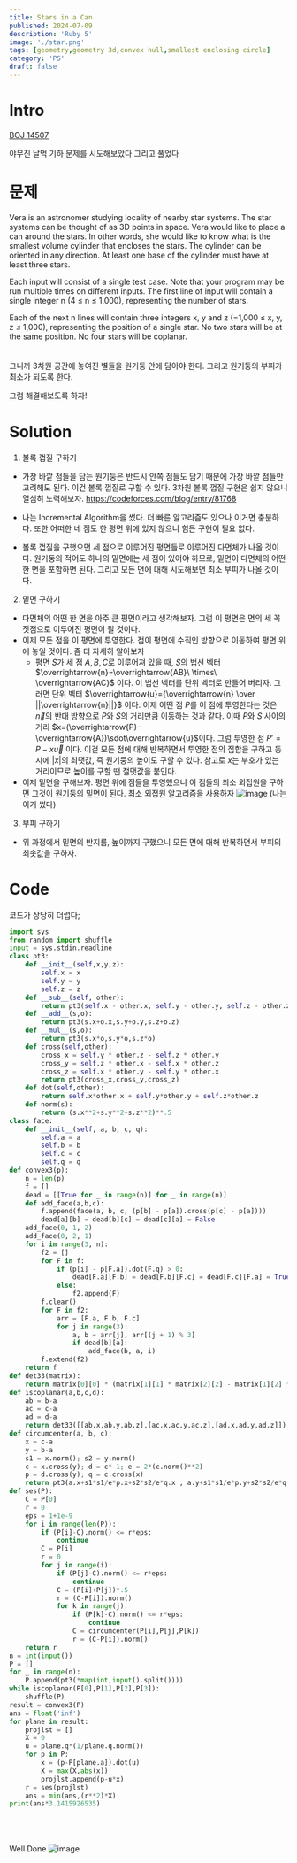 ```yaml
---
title: Stars in a Can
published: 2024-07-09
description: 'Ruby 5'
image: './star.png'
tags: [geometry,geometry 3d,convex hull,smallest enclosing circle]
category: 'PS'
draft: false 
---
```


# Intro
[BOJ 14507](https://www.acmicpc.net/problem/14507)

야무진 날먹 기하 문제를 시도해보았다
그리고 풀었다
# 문제

Vera is an astronomer studying locality of nearby star systems. The star systems can be thought of as 3D points in space. Vera would like to place a can around the stars. In other words, she would like to know what is the smallest volume cylinder that encloses the stars. The cylinder can be oriented in any direction. At least one base of the cylinder must have at least three stars.

Each input will consist of a single test case. Note that your program may be run multiple times on different inputs. The first line of input will contain a single integer n (4 ≤ n ≤ 1,000), representing the number of stars.

Each of the next n lines will contain three integers x, y and z (−1,000 ≤ x, y, z ≤ 1,000), representing the position of a single star. No two stars will be at the same position. No four stars will be coplanar.
<br><br><br>
그니까 3차원 공간에 놓여진 별들을 원기둥 안에 담아야 한다. 그리고 원기둥의 부피가 최소가 되도록 한다.

그럼 해결해보도록 하자!
# Solution
1. 볼록 껍질 구하기
+ 가장 바깥 점들을 담는 원기둥은 반드시 안쪽 점들도 담기 때문에 가장 바깥 점들만 고려해도 된다. 이건 볼록 껍질로 구할 수 있다. 3차원 볼록 껍질 구현은 쉽지 않으니 열심히 노력해보자. https://codeforces.com/blog/entry/81768

 + 나는 Incremental Algorithm을 썼다. 더 빠른 알고리즘도 있으나 이거면 충분하다. 또한 어떠한 네 점도 한 평면 위에 있지 않으니 힘든 구현이 필요 없다.
 + 볼록 껍질을 구했으면 세 점으로 이루어진 평면들로 이루어진 다면체가 나올 것이다. 원기둥의 적어도 하나의 밑면에는 세 점이 있어야 하므로, 밑면이 다면체의 어떤 한 면을 포함하면 된다. 그리고 모든 면에 대해 시도해보면 최소 부피가 나올 것이다.
 
 2. 밑면 구하기
 + 다면체의 어떤 한 면을 아주 큰 평면이라고 생각해보자. 그럼 이 평면은 면의 세 꼭짓점으로 이루어진 평면이 될 것이다.
 + 이제 모든 점을 이 평면에 투영한다. 점이 평면에 수직인 방향으로 이동하여 평면 위에 놓일 것이다. 좀 더 자세히 알아보자
	 + 평면 $S$가 세 점 $A, B, C$로 이루어져 있을 때, $S$의 법선 벡터 $\overrightarrow{n}=\overrightarrow{AB}\ \times\ \overrightarrow{AC}$ 이다. 이 법선 벡터를 단위 벡터로 만들어 버리자. 그러면 단위 벡터 $\overrightarrow{u}={\overrightarrow{n} \over ||\overrightarrow{n}||}$ 이다. 이제 어떤 점 $P$를 이 점에 투영한다는 것은 $\overrightarrow{n}$의 반대 방향으로 $P$와 $S$의 거리만큼 이동하는 것과 같다. 이때 $P$와 $S$ 사이의 거리 $x=(\overrightarrow{P}-\overrightarrow{A})\sdot\overrightarrow{u}$이다. 그럼 투영한 점 $P'=P-x\overrightarrow{u}$ 이다. 이걸 모든 점에 대해 반복하면서 투영한 점의 집합을 구하고 동시에 $|x|$의 최댓값, 즉 원기둥의 높이도 구할 수 있다. 참고로 $x$는 부호가 있는 거리이므로 높이를 구할 땐 절댓값을 붙인다.
+ 이제 밑면을 구해보자. 평면 위에 점들을 투영했으니 이 점들의 최소 외접원을 구하면 그것이 원기둥의 밑면이 된다. 최소 외접원 알고리즘을 사용하자 
 ![image](./ses.png) (나는 이거 썼다)
 
 3. 부피 구하기
 + 위 과정에서 밑면의 반지름,  높이까지 구했으니 모든 면에 대해 반복하면서 부피의 최솟값을 구하자.
# Code
코드가 상당히 더럽다;
```python
import sys
from random import shuffle
input = sys.stdin.readline
class pt3:
    def __init__(self,x,y,z):
        self.x = x
        self.y = y
        self.z = z
    def __sub__(self, other):
        return pt3(self.x - other.x, self.y - other.y, self.z - other.z)
    def __add__(s,o):
        return pt3(s.x+o.x,s.y+o.y,s.z+o.z)
    def __mul__(s,o):
        return pt3(s.x*o,s.y*o,s.z*o)
    def cross(self,other):
        cross_x = self.y * other.z - self.z * other.y
        cross_y = self.z * other.x - self.x * other.z
        cross_z = self.x * other.y - self.y * other.x
        return pt3(cross_x,cross_y,cross_z)
    def dot(self,other):
        return self.x*other.x + self.y*other.y + self.z*other.z
    def norm(s):
        return (s.x**2+s.y**2+s.z**2)**.5
class face:
    def __init__(self, a, b, c, q):
        self.a = a
        self.b = b
        self.c = c
        self.q = q
def convex3(p):
    n = len(p)
    f = []
    dead = [[True for _ in range(n)] for _ in range(n)]
    def add_face(a,b,c):
        f.append(face(a, b, c, (p[b] - p[a]).cross(p[c] - p[a])))
        dead[a][b] = dead[b][c] = dead[c][a] = False
    add_face(0, 1, 2)
    add_face(0, 2, 1)
    for i in range(3, n):
        f2 = []
        for F in f:
            if (p[i] - p[F.a]).dot(F.q) > 0:
                dead[F.a][F.b] = dead[F.b][F.c] = dead[F.c][F.a] = True
            else:
                f2.append(F)
        f.clear()
        for F in f2:
            arr = [F.a, F.b, F.c]
            for j in range(3):
                a, b = arr[j], arr[(j + 1) % 3]
                if dead[b][a]:
                    add_face(b, a, i)
        f.extend(f2)
    return f
def det33(matrix):
    return matrix[0][0] * (matrix[1][1] * matrix[2][2] - matrix[1][2] * matrix[2][1])-matrix[0][1] * (matrix[1][0] * matrix[2][2] - matrix[1][2] * matrix[2][0])+matrix[0][2] * (matrix[1][0] * matrix[2][1] - matrix[1][1] * matrix[2][0])
def iscoplanar(a,b,c,d):
    ab = b-a
    ac = c-a
    ad = d-a
    return det33([[ab.x,ab.y,ab.z],[ac.x,ac.y,ac.z],[ad.x,ad.y,ad.z]]) == 0
def circumcenter(a, b, c):
    x = c-a
    y = b-a
    s1 = x.norm(); s2 = y.norm()
    c = x.cross(y); d = c*-1; e = 2*(c.norm()**2)
    p = d.cross(y); q = c.cross(x)
    return pt3(a.x+s1*s1/e*p.x+s2*s2/e*q.x , a.y+s1*s1/e*p.y+s2*s2/e*q.y, a.z+s1*s1/e*p.z+s2*s2/e*q.z)
def ses(P):
    C = P[0]
    r = 0
    eps = 1+1e-9
    for i in range(len(P)):
        if (P[i]-C).norm() <= r*eps:
            continue
        C = P[i]
        r = 0
        for j in range(i):
            if (P[j]-C).norm() <= r*eps:
                continue
            C = (P[i]+P[j])*.5
            r = (C-P[i]).norm()
            for k in range(j):
                if (P[k]-C).norm() <= r*eps:
                    continue
                C = circumcenter(P[i],P[j],P[k])
                r = (C-P[i]).norm()
    return r
n = int(input())
P = []
for _ in range(n):
    P.append(pt3(*map(int,input().split())))
while iscoplanar(P[0],P[1],P[2],P[3]):
    shuffle(P)
result = convex3(P)
ans = float('inf')
for plane in result:
    projlst = []
    X = 0
    u = plane.q*(1/plane.q.norm())
    for p in P:
        x = (p-P[plane.a]).dot(u)
        X = max(X,abs(x))
        projlst.append(p-u*x)
    r = ses(projlst)
    ans = min(ans,(r**2)*X)
print(ans*3.1415926535)
```
<br><br><br>
Well Done
![image](./thumb.jpg)